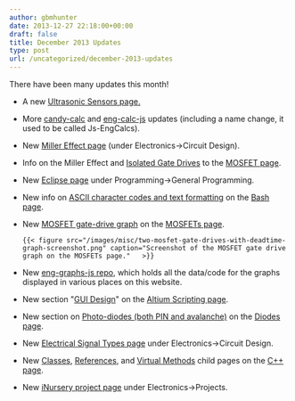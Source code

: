```yaml
---
author: gbmhunter
date: 2013-12-27 22:18:00+00:00
draft: false
title: December 2013 Updates
type: post
url: /uncategorized/december-2013-updates
---
```


There have been many updates this month!

* A new [Ultrasonic Sensors page.](/electronics/components/ultrasonic-sensors)

* More [candy-calc](https://github.com/gbmhunter/candy-calc) and [eng-calc-js](https://github.com/gbmhunter/eng-calcs-js) updates (including a name change, it used to be called Js-EngCalcs).

* New [Miller Effect page](/electronics/circuit-design/miller-effect) (under Electronics->Circuit Design).

* Info on the Miller Effect and [Isolated Gate Drives](/electronics/components/mosfets#isolated-gate-drives) to the [MOSFET page](/electronics/components/mosfets).

* New [Eclipse page](/programming/general/eclipse) under Programming->General Programming.

* New info on [ASCII character codes and text formatting](/programming/languages/bash#formatting-terminal-text) on the [Bash page](/programming/languages/bash).

* New [MOSFET gate-drive graph](/electronics/components/mosfets#dead-time) on the [MOSFETs page](/electronics/components/mosfets).  

      {{< figure src="/images/misc/two-mosfet-gate-drives-with-deadtime-graph-screenshot.png" caption="Screenshot of the MOSFET gate drive graph on the MOSFETs page."   >}}
      
* New [eng-graphs-js repo](https://github.com/gbmhunter/eng-graphs-js), which holds all the data/code for the graphs displayed in various places on this website.

* New section "[GUI Design](/electronics/general/altium/altium-scripting-and-using-the-api#gui-design)" on the [Altium Scripting page](/electronics/general/altium/altium-scripting-and-using-the-api).

* New section on [Photo-diodes (both PIN and avalanche)](/electronics/components/diodes#photo-diodes) on the [Diodes page](/electronics/components/diodes).

* New [Electrical Signal Types page](/electronics/circuit-design/electrical-signal-types) under Electronics->Circuit Design.

* New [Classes](/programming/languages/c-plus-plus/classes), [References](/programming/languages/c-plus-plus/references), and [Virtual Methods](/programming/languages/c-plus-plus/virtual-methods) child pages on the [C++ page](/programming/languages/c-plus-plus).

* New [iNursery project page](/electronics/projects/inursery) under Electronics->Projects.
